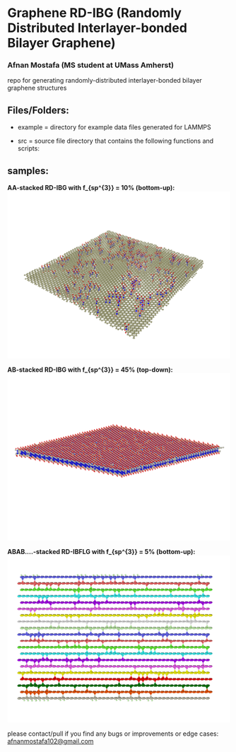 # Graphene RD-IBG (Randomly Distributed Interlayer-bonded Bilayer Graphene)
### Afnan Mostafa (MS student at UMass Amherst)

repo for generating randomly-distributed interlayer-bonded bilayer graphene structures

## Files/Folders:

* example 					= 	directory for example data files generated for LAMMPS

* src 					=	source file directory that contains the following functions and scripts:

## samples:

**AA-stacked RD-IBG with f_{sp^{3}} = 10% (bottom-up):**
![botup1](https://github.com/afnanmostafa/Graphene-RD-IBG/blob/main/example/bottom-up/sample%202/rdibg21.png)

**AB-stacked RD-IBG with f_{sp^{3}} = 45% (top-down):**
![topdown1](https://github.com/afnanmostafa/Graphene-RD-IBG/blob/main/example/top-down/bond_density_45/10x10_bd45_v1.png)

**ABAB....-stacked RD-IBFLG with f_{sp^{3}} = 5% (bottom-up):**
![flg1](https://github.com/afnanmostafa/Graphene-RD-IBG/blob/main/example/few-layer-graphene/20layers_equilibrated_v1.png)

please contact/pull if you find any bugs or improvements or edge cases: afnanmostafa102@gmail.com

